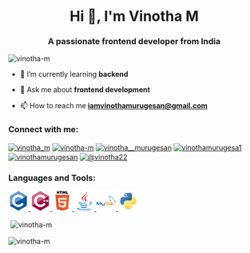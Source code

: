 <h1 align="center">Hi 👋, I'm Vinotha M</h1>
<h3 align="center">A passionate frontend developer from India</h3>

<p align="left"> <img src="https://komarev.com/ghpvc/?username=vinotha-m&label=Profile%20views&color=0e75b6&style=flat" alt="vinotha-m" /> </p>

- 🌱 I’m currently learning **backend**

- 💬 Ask me about **frontend development**

- 📫 How to reach me **iamvinothamurugesan@gmail.com**

<h3 align="left">Connect with me:</h3>
<p align="left">
<a href="https://codepen.io/vinotha_m" target="blank"><img align="center" src="https://raw.githubusercontent.com/rahuldkjain/github-profile-readme-generator/master/src/images/icons/Social/codepen.svg" alt="vinotha_m" height="30" width="40" /></a>
<a href="https://linkedin.com/in/vinotha-m" target="blank"><img align="center" src="https://raw.githubusercontent.com/rahuldkjain/github-profile-readme-generator/master/src/images/icons/Social/linked-in-alt.svg" alt="vinotha-m" height="30" width="40" /></a>
<a href="https://instagram.com/vinotha__murugesan" target="blank"><img align="center" src="https://raw.githubusercontent.com/rahuldkjain/github-profile-readme-generator/master/src/images/icons/Social/instagram.svg" alt="vinotha__murugesan" height="30" width="40" /></a>
<a href="https://www.hackerrank.com/vinothamurugesa1" target="blank"><img align="center" src="https://raw.githubusercontent.com/rahuldkjain/github-profile-readme-generator/master/src/images/icons/Social/hackerrank.svg" alt="vinothamurugesa1" height="30" width="40" /></a>
<a href="https://codeforces.com/profile/vinothamurugesan" target="blank"><img align="center" src="https://raw.githubusercontent.com/rahuldkjain/github-profile-readme-generator/master/src/images/icons/Social/codeforces.svg" alt="vinothamurugesan" height="30" width="40" /></a>
<a href="https://www.hackerearth.com/@vinotha22" target="blank"><img align="center" src="https://raw.githubusercontent.com/rahuldkjain/github-profile-readme-generator/master/src/images/icons/Social/hackerearth.svg" alt="@vinotha22" height="30" width="40" /></a>
</p>

<h3 align="left">Languages and Tools:</h3>
<p align="left"> <a href="https://www.cprogramming.com/" target="_blank" rel="noreferrer"> <img src="https://raw.githubusercontent.com/devicons/devicon/master/icons/c/c-original.svg" alt="c" width="40" height="40"/> </a> <a href="https://www.w3schools.com/cpp/" target="_blank" rel="noreferrer"> <img src="https://raw.githubusercontent.com/devicons/devicon/master/icons/cplusplus/cplusplus-original.svg" alt="cplusplus" width="40" height="40"/> </a> <a href="https://www.w3.org/html/" target="_blank" rel="noreferrer"> <img src="https://raw.githubusercontent.com/devicons/devicon/master/icons/html5/html5-original-wordmark.svg" alt="html5" width="40" height="40"/> </a> <a href="https://www.java.com" target="_blank" rel="noreferrer"> <img src="https://raw.githubusercontent.com/devicons/devicon/master/icons/java/java-original.svg" alt="java" width="40" height="40"/> </a> <a href="https://www.mysql.com/" target="_blank" rel="noreferrer"> <img src="https://raw.githubusercontent.com/devicons/devicon/master/icons/mysql/mysql-original-wordmark.svg" alt="mysql" width="40" height="40"/> </a> <a href="https://www.python.org" target="_blank" rel="noreferrer"> <img src="https://raw.githubusercontent.com/devicons/devicon/master/icons/python/python-original.svg" alt="python" width="40" height="40"/> </a> </p>

<p>&nbsp;<img align="center" src="https://github-readme-stats.vercel.app/api?username=vinotha-m&show_icons=true&locale=en" alt="vinotha-m" /></p>

<p><img align="center" src="https://github-readme-streak-stats.herokuapp.com/?user=vinotha-m&" alt="vinotha-m" /></p>
